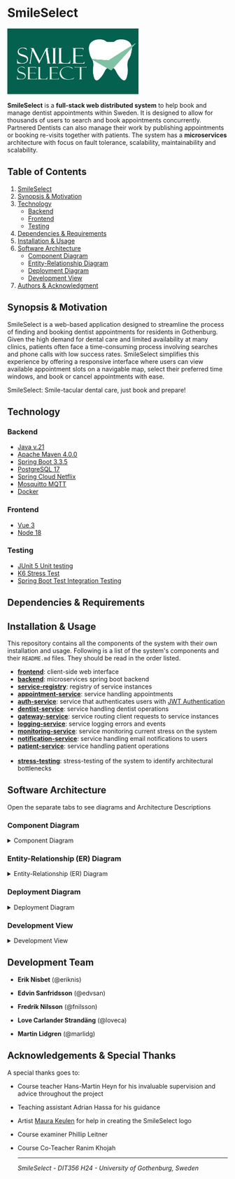 # SmileSelect
<img  src="assets/images/SmileSelect.jpg" alt="SmileSelect Logo" width="300" height="150" vertical-align="center">

**SmileSelect** is a **full-stack web distributed system** to help book and manage dentist
appointments within Sweden. It is designed to allow for thousands of users to search and book appointments concurrently.
Partnered Dentists can also manage their work by publishing appointments or booking re-visits together with patients.
The system has a **microservices** architecture with focus on fault tolerance, scalability, maintainability and scalability.

## Table of Contents

1. [SmileSelect](#smileselect)
2. [Synopsis & Motivation](#synopsis--motivation)
3. [Technology](#technology)
   - [Backend](#backend)
   - [Frontend](#frontend)
   - [Testing](#testing)
4. [Dependencies & Requirements](#dependencies--requirements)
5. [Installation & Usage](#installation--usage)
6. [Software Architecture](#software-architecture)
   - [Component Diagram](#component-diagram)
   - [Entity-Relationship Diagram](#entity-relationship-diagram)
   - [Deployment Diagram](#deployment-diagram)
   - [Development View](#development-view)
7. [Authors & Acknowledgment](#authors--acknowledgment)

## <a id="synopsis--motivation"></a>Synopsis & Motivation 

SmileSelect is a web-based application designed to streamline the process of finding and booking dentist appointments for residents in Gothenburg. Given the high demand for dental care and limited availability at many clinics, patients often face a time-consuming process involving searches and phone calls with low success rates. SmileSelect simplifies this experience by offering a responsive interface where users can view available appointment slots on a navigable map, select their preferred time windows, and book or cancel appointments with ease. 

SmileSelect: Smile-tacular dental care, just book and prepare!

## <a id="technology"></a>Technology

### <a id="backend"></a>Backend
- [Java v.21](https://www.oracle.com/se/java/technologies/downloads/#java21)
- [Apache Maven 4.0.0](https://maven.apache.org/download.cgi)
- [Spring Boot 3.3.5](https://spring.io/)
- [PostgreSQL 17](https://www.postgresql.org/)
- [Spring Cloud Netflix](https://cloud.spring.io/spring-cloud-netflix/reference/html/)
- [Mosquitto MQTT](https://mosquitto.org/)
- [Docker](https://docs.docker.com/get-started/get-docker/)

### <a id="frontend"></a>Frontend
- [Vue 3](https://vuejs.org/)
- [Node 18](https://nodejs.org/en)

### <a id="testing"></a>Testing
- [JUnit 5 Unit testing](https://junit.org/junit5/)
- [K6 Stress Test](https://k6.io/)
- [Spring Boot Test Integration Testing](https://spring.io/guides/gs/testing-web)

## <a id="dependencies--requirements"></a>Dependencies & Requirements

## <a id="installation--usage"></a>Installation & Usage

This repository contains all the components of the system with their own installation and usage.
Following is a list of the system's components and their `README.md` files.
They should be read in the order listed.

- [**frontend**](smile-select-frontend/README.md): client-side web interface
- [**backend**]():  microservices spring boot backend
- [**service-registry**](): registry of service instances
- [**appointment-service**](): service handling appointments
- [**auth-service**](): service that authenticates users with [JWT Authentication](https://jwt.io/)
- [**dentist-service**](): service handling dentist operations
- [**gateway-service**](): service routing client requests to service instances
- [**logging-service**](): service logging errors and events
- [**monitoring-service**](): service monitoring current stress on the system
- [**notification-service**](): service handling email notifications to users
- [**patient-service**](): service handling patient operations
<br></br>
- [**stress-testing**](backend/stress-test/README.md): stress-testing of the system to identify architectural bottlenecks


## <a id="software-architecture"></a>Software Architecture

Open the separate tabs to see diagrams and Architecture Descriptions

### <a id="component-diagram"></a>Component Diagram
<details><summary>Component Diagram</summary>

![Component Diagram](assets/diagrams/component-diagram-milestone4.png)

*This component diagram represents a microservice-based architecture for a distributed dental management system. 
The system is made up of multiple microservices, a central API Gateway access point, a Service Registry for service discovery, and an MQTT broker for asynchronous communication between services. 
Some details of the architecture are as follows:*

**User Interfaces:**

The system has two frontends: Patient UI and Dentist UI, which interact 
with the backend via the API Gateway using RESTful HTTP communication. 

**API Gateway:**

Acts as a single entry point for client requests and communication, 
forwarding user requests to the respective microservices (i.e. Appointment-Service, 
Dentist-Service).

**Service Registry**

The Service Registry (Eureka Server) is integrated to manage and maintain a 
dynamic registry of all running microservices and adhering to location transparency. 
All microservices register themselves at the registry, 
enabling dynamic service discovery and removing the need for hardcoded endpoints.

**Microservices:**

Each microservice is designed for a specific functionality:

* Appointment-Service: Manages appointments.
* Auth-Service: Handles authentication and authorization.
* Dentist-Service: Manages dentist-related data.
* Logging-Service: Handles logging operations for monitoring of events.
* Monitoring-Service: Monitors all events in the system and provides real-time insight for health and performance.
* Notification-Service: Sends notifications via MQTT.
* Patient-Service: Manages patient-related data.

**Databases**:

Each microservice (except Auth-Service and Monitoring-Service) has dedicated databases to store its data, ensuring modularity and scalability.

**Communication**:

* Synchronous communication (REST) occurs between the API Gateway and microservices.
* Asynchronous communication (MQTT) is used for inter-service messaging, improving decoupling and scalability.

</details>

### <a id="entity-relationship-diagram"></a>Entity-Relationship (ER) Diagram
<details><summary>Entity-Relationship (ER) Diagram</summary>

![Entity-Relationship Diagram](assets/diagrams/er-diagram-milestone4.png)

*This ER diagram represents and outlines the structure of a dental management system, capturing the core relationships and data flows between clinics, dentists, patients, appointments, and notifications.*
*It models the relationships between these entities and their respective roles in the system.*

</details>

### <a id="deployment-diagram"></a>Deployment Diagram
<details><summary>Deployment Diagram</summary>

![Deployment Diagram](assets/diagrams/deployment-diagram-milestone4.png)

This Deployment Diagram represents a distributed system architecture of SmileSelect, detailing the physical deployment of various components and their interactions:

**API Gateway:** 

Serves as the central entry point for managing all incoming HTTP requests from the WebClient, routing them to appropriate backend services.

**WebClient:** 

Represents the user-facing frontend, hosted on a web server and communicating with the backend via the API Gateway.

**Backend Services:** Includes modular services, each deployed on Spring Boot servers:

* Dental Service, Logging Service, Patient Service, and Notification Service for domain-specific operations.
* Appointment Service deployed with primary and redundant database configurations for fault tolerance.

**Databases:** 

Each service has its own dedicated PostgreSQL database (I.e. DentalDB, PatientDB, NotificationDB) for managing application data and data storage.

**MQTT Broker:** 

Enables real-time communication using a publish/subscribe mechanism for asynchronous event handling.

**Authentication Service:** 

A dedicated service managing user authentication and security.

**Communication:** 

* Most interactions between nodes occur over HTTP
* Publish/Subscribe messaging is used inter-service for asynchronous communication. 

</details>

### <a id="development-view"></a>Development View
<details><summary>Development View</summary>

![Development-View](assets/diagrams/development-view-diagram.png)

*This Development View Diagram outlines a high-level structure of any given microservice. It shows the general layered architecture of the system's microservices with a controller-service-repository pattern.*

</details>

## <a id="development-team"></a>Development Team

* **Erik Nisbet** (@eriknis)

* **Edvin Sanfridsson** (@edvsan)

* **Fredrik Nilsson** (@fnilsson)

* **Love Carlander Strandäng** (@loveca)

* **Martin Lidgren** (@marlidg)

## <a id="acknowledgements"></a>Acknowledgements & Special Thanks

A special thanks goes to:
- Course teacher Hans-Martin Heyn for his invaluable supervision and advice throughout the project
- Teaching assistant Adrian Hassa for his guidance
- Artist [Maura Keulen](https://www.linkedin.com/in/maurakeulen/) for help in creating the SmileSelect logo
- Course examiner Phillip Leitner
- Course Co-Teacher Ranim Khojah


    -------------------------------------------------------

    _SmileSelect - DIT356 H24 - University of Gothenburg, Sweden_

